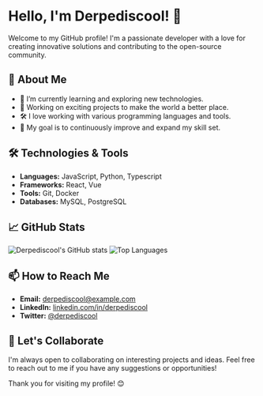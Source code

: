 # Hello, I'm Derpediscool! 👋

Welcome to my GitHub profile! I'm a passionate developer with a love for creating innovative solutions and contributing to the open-source community.

## 🚀 About Me
- 🌱 I’m currently learning and exploring new technologies.
- 💼 Working on exciting projects to make the world a better place.
- 🛠️ I love working with various programming languages and tools.
- 🎯 My goal is to continuously improve and expand my skill set.

## 🛠️ Technologies & Tools
- **Languages:** JavaScript, Python, Typescript
- **Frameworks:** React, Vue
- **Tools:** Git, Docker
- **Databases:** MySQL, PostgreSQL

## 📈 GitHub Stats
![Derpediscool's GitHub stats](https://github-readme-stats.vercel.app/api?username=Derpediscool&show_icons=true&theme=radical)
![Top Languages](https://github-readme-stats.vercel.app/api/top-langs/?username=Derpediscool&layout=compact&theme=radical)

## 📫 How to Reach Me
- **Email:** [derpediscool@example.com](mailto:derpediscool@example.com)
- **LinkedIn:** [linkedin.com/in/derpediscool](https://www.linkedin.com/in/derpediscool)
- **Twitter:** [@derpediscool](https://twitter.com/derpediscool)

## 🤝 Let's Collaborate
I'm always open to collaborating on interesting projects and ideas. Feel free to reach out to me if you have any suggestions or opportunities!

Thank you for visiting my profile! 😊
